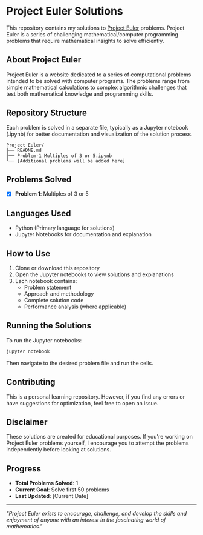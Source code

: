 # Project Euler Solutions

This repository contains my solutions to [Project Euler](https://projecteuler.net/) problems. Project Euler is a series of challenging mathematical/computer programming problems that require mathematical insights to solve efficiently.

## About Project Euler

Project Euler is a website dedicated to a series of computational problems intended to be solved with computer programs. The problems range from simple mathematical calculations to complex algorithmic challenges that test both mathematical knowledge and programming skills.

## Repository Structure

Each problem is solved in a separate file, typically as a Jupyter notebook (.ipynb) for better documentation and visualization of the solution process.

```
Project Euler/
├── README.md
├── Problem-1 Multiples of 3 or 5.ipynb
└── [Additional problems will be added here]
```

## Problems Solved

- [x] **Problem 1**: Multiples of 3 or 5

## Languages Used

- Python (Primary language for solutions)
- Jupyter Notebooks for documentation and explanation

## How to Use

1. Clone or download this repository
2. Open the Jupyter notebooks to view solutions and explanations
3. Each notebook contains:
   - Problem statement
   - Approach and methodology
   - Complete solution code
   - Performance analysis (where applicable)

## Running the Solutions

To run the Jupyter notebooks:

```bash
jupyter notebook
```

Then navigate to the desired problem file and run the cells.

## Contributing

This is a personal learning repository. However, if you find any errors or have suggestions for optimization, feel free to open an issue.

## Disclaimer

These solutions are created for educational purposes. If you're working on Project Euler problems yourself, I encourage you to attempt the problems independently before looking at solutions.

## Progress

- **Total Problems Solved**: 1
- **Current Goal**: Solve first 50 problems
- **Last Updated**: [Current Date]

---

*"Project Euler exists to encourage, challenge, and develop the skills and enjoyment of anyone with an interest in the fascinating world of mathematics."*